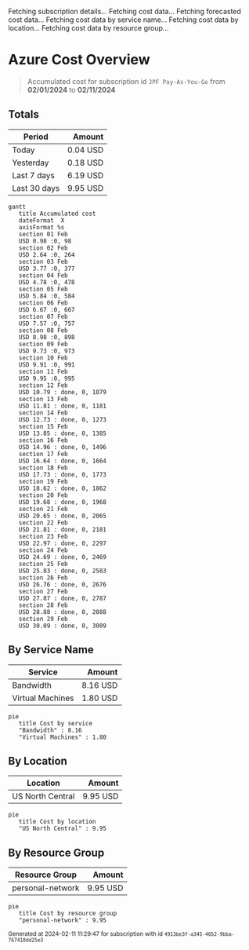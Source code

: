 Fetching subscription details...
Fetching cost data...
Fetching forecasted cost data...
Fetching cost data by service name...
Fetching cost data by location...
Fetching cost data by resource group...
# Azure Cost Overview

> Accumulated cost for subscription id `JPF Pay-As-You-Go` from **02/01/2024** to **02/11/2024**

## Totals

|Period|Amount|
|---|---:|
|Today|0.04 USD|
|Yesterday|0.18 USD|
|Last 7 days|6.19 USD|
|Last 30 days|9.95 USD|

```mermaid
gantt
   title Accumulated cost
   dateFormat  X
   axisFormat %s
   section 01 Feb
   USD 0.98 :0, 98
   section 02 Feb
   USD 2.64 :0, 264
   section 03 Feb
   USD 3.77 :0, 377
   section 04 Feb
   USD 4.78 :0, 478
   section 05 Feb
   USD 5.84 :0, 584
   section 06 Feb
   USD 6.67 :0, 667
   section 07 Feb
   USD 7.57 :0, 757
   section 08 Feb
   USD 8.98 :0, 898
   section 09 Feb
   USD 9.73 :0, 973
   section 10 Feb
   USD 9.91 :0, 991
   section 11 Feb
   USD 9.95 :0, 995
   section 12 Feb
   USD 10.79 : done, 0, 1079
   section 13 Feb
   USD 11.81 : done, 0, 1181
   section 14 Feb
   USD 12.73 : done, 0, 1273
   section 15 Feb
   USD 13.85 : done, 0, 1385
   section 16 Feb
   USD 14.96 : done, 0, 1496
   section 17 Feb
   USD 16.64 : done, 0, 1664
   section 18 Feb
   USD 17.73 : done, 0, 1773
   section 19 Feb
   USD 18.62 : done, 0, 1862
   section 20 Feb
   USD 19.68 : done, 0, 1968
   section 21 Feb
   USD 20.65 : done, 0, 2065
   section 22 Feb
   USD 21.81 : done, 0, 2181
   section 23 Feb
   USD 22.97 : done, 0, 2297
   section 24 Feb
   USD 24.69 : done, 0, 2469
   section 25 Feb
   USD 25.83 : done, 0, 2583
   section 26 Feb
   USD 26.76 : done, 0, 2676
   section 27 Feb
   USD 27.87 : done, 0, 2787
   section 28 Feb
   USD 28.88 : done, 0, 2888
   section 29 Feb
   USD 30.09 : done, 0, 3009
```

## By Service Name

|Service|Amount|
|---|---:|
|Bandwidth|8.16 USD|
|Virtual Machines|1.80 USD|

```mermaid
pie
   title Cost by service
   "Bandwidth" : 8.16
   "Virtual Machines" : 1.80
```

## By Location

|Location|Amount|
|---|---:|
|US North Central|9.95 USD|

```mermaid
pie
   title Cost by location
   "US North Central" : 9.95
```

## By Resource Group

|Resource Group|Amount|
|---|---:|
|personal-network|9.95 USD|

```mermaid
pie
   title Cost by resource group
   "personal-network" : 9.95
```

<sup>Generated at 2024-02-11 11:29:47 for subscription with id `4913be3f-a345-4652-9bba-767418dd25e3`</sup>
